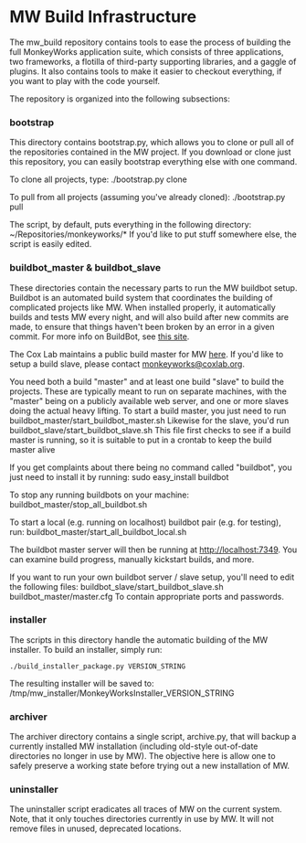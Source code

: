 # MW Build Infrastructure #

The mw_build repository contains tools to ease the process of building the full MonkeyWorks application suite, which consists of three applications, two frameworks, a flotilla of third-party supporting libraries, and a gaggle of plugins.  It also contains tools to make it easier to checkout everything, if you want to play with the code yourself.

The repository is organized into the following subsections:


### bootstrap ###

This directory contains bootstrap.py, which allows you to clone or pull all of the repositories contained in the MW project.  If you download or clone just this repository, you can easily bootstrap everything else with one command.

To clone all projects, type:
	./bootstrap.py clone
	
To pull from all projects (assuming you've already cloned):
	./bootstrap.py pull
	
The script, by default, puts everything in the following directory:
	~/Repositories/monkeyworks/*
If you'd like to put stuff somewhere else, the script is easily edited.

### buildbot_master & buildbot_slave ###

These directories contain the necessary parts to run the MW buildbot setup.  Buildbot is an automated build system that coordinates the building of complicated projects like MW.  When installed properly, it automatically builds and tests MW every night, and will also build after new commits are made, to ensure that things haven't been broken by an error in a given commit.  For more info on BuildBot, see [this site](http://buildbot.net).

The Cox Lab maintains a public build master for MW [here](http://monkeyworks.coxlab.org).  If you'd like to setup a build slave, please contact monkeyworks@coxlab.org.

You need both a build "master" and at least one build "slave" to build the projects.  These are typically meant to run on separate machines, with the "master" being on a publicly available web server, and one or more slaves doing the actual heavy lifting.  To start a build master, you just need to run
	buildbot_master/start_buildbot_master.sh
Likewise for the slave, you'd run
	buildbot_slave/start_buildbot_slave.sh
This file first checks to see if a build master is running, so it is suitable to put in a crontab to keep the build master alive
	
If you get complaints about there being no command called "buildbot", you just need to install it by running:
	sudo easy_install buildbot

To stop any running buildbots on your machine:
	buildbot_master/stop_all_buildbot.sh

To start a local (e.g. running on localhost) buildbot pair (e.g. for testing), run:
	buildbot_master/start_all_buildbot_local.sh

The buildbot master server will then be running at [http://localhost:7349](http://localhost:7349).  You can examine build progress, manually kickstart builds, and more.

If you want to run your own buildbot server / slave setup, you'll need to edit the following files:
	buildbot_slave/start_buildbot_slave.sh
	buildbot_master/master.cfg
To contain appropriate ports and passwords.

### installer ###

The scripts in this directory handle the automatic building of the MW installer. To build an installer, simply run:

	./build_installer_package.py VERSION_STRING
	
The resulting installer will be saved to:
	/tmp/mw_installer/MonkeyWorksInstaller_VERSION_STRING

### archiver ###

The archiver directory contains a single script, archive.py, that will backup a currently installed MW installation (including old-style out-of-date directories no longer in use by MW).  The objective here is allow one to safely preserve a working state before trying out a new installation of MW.

### uninstaller ###

The uninstaller script eradicates all traces of MW on the current system. Note, that it only touches directories currently in use by MW.  It will not remove files in unused, deprecated locations.